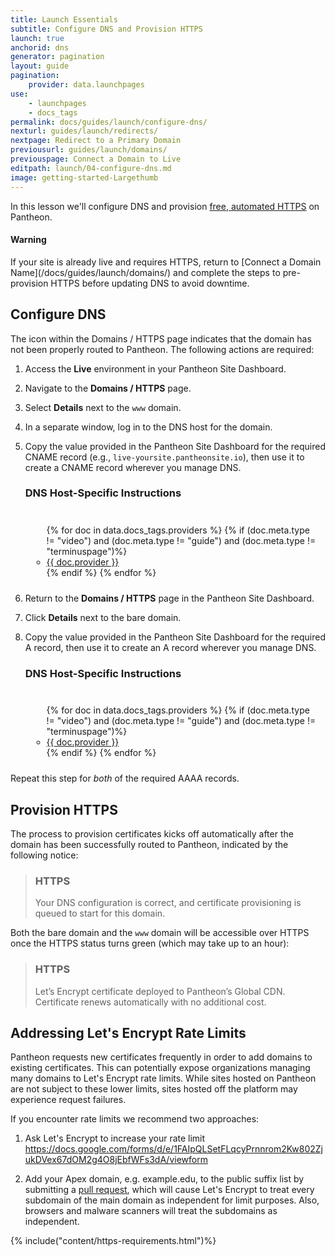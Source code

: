 ```yaml
---
title: Launch Essentials
subtitle: Configure DNS and Provision HTTPS
launch: true
anchorid: dns
generator: pagination
layout: guide
pagination:
    provider: data.launchpages
use:
    - launchpages
    - docs_tags
permalink: docs/guides/launch/configure-dns/
nexturl: guides/launch/redirects/
nextpage: Redirect to a Primary Domain
previousurl: guides/launch/domains/
previouspage: Connect a Domain to Live
editpath: launch/04-configure-dns.md
image: getting-started-Largethumb
---
```

In this lesson we'll configure DNS and provision [free, automated HTTPS](/docs/https/) on Pantheon.

<div class="alert alert-danger">
<h4 class="info">Warning</h4>
<p markdown="1">If your site is already live and requires HTTPS, return to [Connect a Domain Name](/docs/guides/launch/domains/) and complete the steps to pre-provision HTTPS before updating DNS to avoid downtime.</p>
</div>

## Configure DNS
The <span class="glyphicons glyphicons-alert text-warning"></span> icon within the Domains / HTTPS page indicates that the domain has not been properly routed to Pantheon. The following actions are required:

1. Access the **<span class="glyphicons glyphicons-cardio"></span> Live** environment in your Pantheon Site Dashboard.
2. Navigate to the **<span class="glyphicons glyphicons-global"></span> Domains / HTTPS** page.
3. Select **Details** next to the `www` domain.
4. In a separate window, log in to the DNS host for the domain.
5. Copy the value provided in the Pantheon Site Dashboard for the required CNAME record (e.g., `live-yoursite.pantheonsite.io`), then use it to create a CNAME record wherever you manage DNS.

    <div class="panel panel-drop panel-guide" id="accordion">
      <div class="panel-heading panel-drop-heading">
        <a class="accordion-toggle panel-drop-title collapsed" data-toggle="collapse" data-parent="#accordion" data-proofer-ignore data-target="#host-specific"><h3 class="info panel-title panel-drop-title" style="cursor:pointer;"><span style="line-height:.9" class="glyphicons glyphicons-info-sign"></span> DNS Host-Specific Instructions</h3></a>
      </div>
      <div id="host-specific" class="collapse" style="padding:10px;">
        <ul class="top-docs top-docs-2col docs-2col-panel">
          {% for doc in data.docs_tags.providers %}
            {% if (doc.meta.type != "video") and (doc.meta.type != "guide") and (doc.meta.type != "terminuspage")%}
              <li><a href="{{ doc.url }}">{{ doc.provider }}</a></li>
            {% endif %}
          {% endfor %}
        </ul>
      </div>
    </div>

6. Return to the **<span class="glyphicons glyphicons-global"></span> Domains / HTTPS** page in the Pantheon Site Dashboard.
7. Click **Details** next to the bare domain.
8. Copy the value provided in the Pantheon Site Dashboard for the required A record, then use it to create an A record wherever you manage DNS.

    <div class="panel panel-drop panel-guide" id="accordion">
      <div class="panel-heading panel-drop-heading">
        <a class="accordion-toggle panel-drop-title collapsed" data-toggle="collapse" data-parent="#accordion" data-proofer-ignore data-target="#host-specific"><h3 class="info panel-title panel-drop-title" style="cursor:pointer;"><span style="line-height:.9" class="glyphicons glyphicons-info-sign"></span> DNS Host-Specific Instructions</h3></a>
      </div>
      <div id="host-specific" class="collapse" style="padding:10px;">
        <ul class="top-docs top-docs-2col docs-2col-panel">
          {% for doc in data.docs_tags.providers %}
            {% if (doc.meta.type != "video") and (doc.meta.type != "guide") and (doc.meta.type != "terminuspage")%}
              <li><a href="{{ doc.url }}">{{ doc.provider }}</a></li>
            {% endif %}
          {% endfor %}
        </ul>
      </div>
    </div>

Repeat this step for _both_ of the required AAAA records.

## Provision HTTPS
The process to provision certificates kicks off automatically after the domain has been successfully routed to Pantheon, indicated by the following notice:

<blockquote class="block-info">
<h3 class="info">HTTPS</h3>
<span class="glyphicons glyphicons-history text-info"></span> Your DNS configuration is correct, and certificate provisioning is queued to start for this domain.</blockquote>

Both the bare domain and the `www` domain will be accessible over HTTPS once the HTTPS status turns green (which may take up to an hour):

<blockquote class="block-success">
<h3 class="info">HTTPS</h3>
<span class="glyphicons glyphicons-ok text-success"></span> Let’s Encrypt certificate deployed to Pantheon’s Global CDN. Certificate renews automatically with no additional cost.</blockquote>

## Addressing Let's Encrypt Rate Limits

Pantheon requests new certificates frequently in order to add domains to existing certificates. This can potentially expose  organizations managing many domains to Let's Encrypt rate limits. While sites hosted on Pantheon are not subject to these lower limits, sites hosted off the platform may experience request failures. 

If you encounter rate limits we recommend two approaches: 

1) Ask Let's Encrypt to increase your rate limit
https://docs.google.com/forms/d/e/1FAIpQLSetFLqcyPrnnrom2Kw802ZjukDVex67dOM2g4O8jEbfWFs3dA/viewform

2) Add your Apex domain, e.g. example.edu, to the public suffix list by submitting a [pull request](https://github.com/publicsuffix/list/wiki/Guidelines), which will cause Let's Encrypt to treat every subdomain of the main domain as independent for limit purposes. Also, browsers and malware scanners will treat the subdomains as independent. 

{% include("content/https-requirements.html")%}
